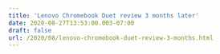 ```yaml
---
title: 'Lenovo Chromebook Duet review 3 months later'
date: 2020-08-27T13:53:00.003-07:00
draft: false
url: /2020/08/lenovo-chromebook-duet-review-3-months.html
---
```


